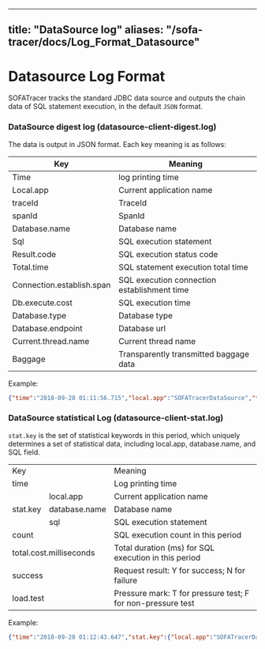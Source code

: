 
---

title: "DataSource log"
aliases: "/sofa-tracer/docs/Log_Format_Datasource"
---

# Datasource Log Format

SOFATracer tracks the standard JDBC data source and outputs the chain data of SQL statement execution, in the default `JSON` format.

### DataSource digest log (datasource-client-digest.log)

The data is output in JSON format. Each key meaning is as follows:

Key | Meaning
--------- | -------------
 Time | log printing time
 Local.app | Current application name
 traceId | TraceId
 spanId | SpanId
 Database.name | Database name
 Sql | SQL execution statement
 Result.code | SQL execution status code
 Total.time | SQL statement execution total time
 Connection.establish.span | SQL execution connection establishment time
 Db.execute.cost | SQL execution time
 Database.type | Database type
 Database.endpoint | Database url
 Current.thread.name | Current thread name
 Baggage | Transparently transmitted baggage data

Example:

```json
{"time":"2018-09-28 01:11:56.715","local.app":"SOFATracerDataSource","traceId":"1e1bcab91538068316462100111113","spanId":"0.1.2","database.name":"test","sql":"CREATE TABLE TEST(ID INT PRIMARY KEY%2C NAME VARCHAR(255));","result.code":"success","total.time":"228ms","connection.establish.span":"220ms","db.execute.cost":"3ms","database.type":"h2","database.endpoint":"jdbc:h2:~/test:-1","current.thread.name":"http-nio-8080-exec-1","baggage":""}
```

### DataSource statistical Log (datasource-client-stat.log)

`stat.key` is the set of statistical keywords in this period, which uniquely determines a set of statistical data, including local.app, database.name, and SQL field.

<table>
   <tr>
      <td colspan="2">Key</td>
      <td>Meaning</td>
   </tr>
   <tr>
      <td colspan="2">time</td>
      <td>Log printing time</td>
   </tr>
   <tr>
      <td rowspan="3">stat.key</td>
      <td>local.app</td>
      <td>Current application name</td>
   </tr>
   <tr>
      <td>database.name</td>
      <td>Database name</td>
   </tr>
   <tr>
      <td>sql</td>
      <td>SQL execution statement</td>
   </tr>
   <tr>
      <td colspan="2">count</td>
      <td>SQL execution count in this period</td>
   </tr>
   <tr>
      <td colspan="2">total.cost.milliseconds</td>
      <td>Total duration (ms) for SQL execution in this period</td>
   </tr>
   <tr>
      <td colspan="2">success</td>
      <td>Request result: Y for success; N for failure</td>
   </tr>
   <tr>
      <td colspan="2">load.test</td>
      <td>Pressure mark: T for pressure test; F for non-pressure test</td>
   </tr>
</table>

Example:

```json
{"time":"2018-09-28 01:12:43.647","stat.key":{"local.app":"SOFATracerDataSource","database.name":"test", "sql":"CREATE TABLE TEST(ID INT PRIMARY KEY%2C NAME VARCHAR(255));"},"count":1,"total.cost.milliseconds":228,"success":"true","load.test":"F"}
```
